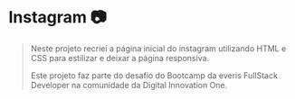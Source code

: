 # Instagram :camera:

> Neste projeto recriei a página inicial do instagram utilizando HTML e CSS para estilizar e deixar a página responsiva.
>
> Este projeto faz parte do desafio do Bootcamp da everis FullStack Developer na comunidade da Digital Innovation One.

